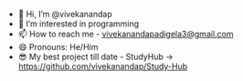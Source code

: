 - 👋 Hi, I’m @vivekanandap
- 👀 I’m interested in programming
- 📫 How to reach me - vivekanandapadigela3@gmail.com
- 😄 Pronouns: He/Him
- 😎 My best project till date - StudyHub -> https://github.com/vivekanandap/Study-Hub
